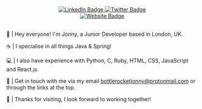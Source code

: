 <div id="badges" align="center">
  <a href="https://www.linkedin.com/in/jonny-coddington/">
    <img src="https://img.shields.io/badge/LinkedIn-blue?style=for-the-badge&logo=linkedin&logoColor=white" alt="LinkedIn Badge"/>
  </a>
  <a href="https://twitter.com/jonny__dev">
    <img src="https://img.shields.io/badge/Twitter-blue?style=for-the-badge&logo=twitter&logoColor=white" alt="Twitter Badge"/>
  </a><br>
  <a href="https://bottlerocketjonny.github.io/index.html">
    <img src="https://img.shields.io/badge/website-blue?style=for-the-badge&&logo=null&logoColor=white" alt="Website Badge"/>
  </a>
</div>




<br>

👋 | Hey everyone!  I'm Jonny, a Junior Developer based in London, UK.

☕ | I specialise in all things Java & Spring!

💻 | I also have experience with Python, C, Ruby, HTML, CSS, JavaScript and React.js.

🚀 | Get in touch with me via my email bottlerocketjonny@protonmail.com or through the links at the top.

🌟 | Thanks for visiting, I look forward to working together!

<!---
bottlerocketjonny/bottlerocketjonny is a ✨ special ✨ repository because its `README.md` (this file) appears on your GitHub profile.
You can click the Preview link to take a look at your changes.
--->
